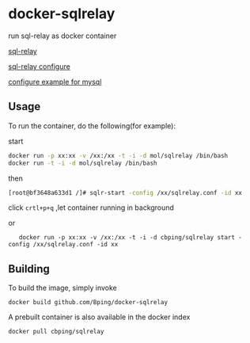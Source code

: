 # docker-sqlrelay
run sql-relay as docker container 

[sql-relay](http://sqlrelay.sourceforge.net/sqlrelay/)

[sql-relay configure](http://sqlrelay.sourceforge.net/sqlrelay/admin/configguide.html)

[configure example for mysql](https://github.com/BPing/docker-sqlrelay/blob/master/sqlrelay.conf)

## Usage
To run the container, do the following(for example):

start 

```sh 
docker run -p xx:xx -v /xx:/xx -t -i -d mol/sqlrelay /bin/bash
docker run -t -i -d mol/sqlrelay /bin/bash
``` 

then 

```sh 
[root@bf3648a633d1 /]# sqlr-start -config /xx/sqlrelay.conf -id xx
``` 
click `crtl+p+q` ,let container running in background 

or 

```shell
   docker run -p xx:xx -v /xx:/xx -t -i -d cbping/sqlrelay start -config /xx/sqlrelay.conf -id xx
```



## Building

To build the image, simply invoke

    docker build github.com/Bping/docker-sqlrelay

A prebuilt container is also available in the docker index

    docker pull cbping/sqlrelay

